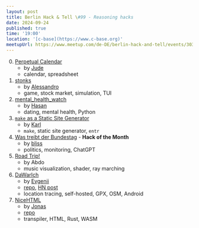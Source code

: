 ```yaml
---
layout: post
title: Berlin Hack & Tell \#99 - Reasoning hacks
date: 2024-09-24
published: true
time: '19:00'
location: '[c-base](https://www.c-base.org)'
meetupUrl: https://www.meetup.com/de-DE/berlin-hack-and-tell/events/303486686
---
```



0. [Perpetual Calendar](https://github.com/Sir-Jude/Perpetual-calendar)
    - by [Jude](https://www.linkedin.com/in/giulio-arpaia-5b19b8149)
    - calendar, spreadsheet
1. [stonks](https://github.com/ricott1/stonks)
    - by [Alessandro](https://github.com/ricott1)
    - game, stock market, simulation, TUI
2. [mental_health_watch](https://github.com/HasanShaukat/mental_health_watch)
    - by [Hasan](https://github.com/HasanShaukat)
    - dating, mental health, Python
3. [`make` as a Static Site Generator](https://www.karl.berlin/static-site.html)
    - by [Karl](https://www.karl.berlin)
    - `make`, static site generator, `entr`
4. [Was treibt der Bundestag](https://github.com/orgs/Bliss-e-V/was_treibt_der_bundestag) - **Hack of the Month**
    - by [bliss](https://github.com/orgs/Bliss-e-V)
    - politics, monitoring, ChatGPT
5. [Road Trip!](http://abd.ooo/road-trip)
    - by Abdo
    - music visualization, shader, ray marching
6. [DaWarIch](https://dawarich.app/)
    - by [Evgenii](https://frey.today/)
    - [repo](https://github.com/Freika/dawarich), [HN post](https://news.ycombinator.com/item?id=41424373)
    - location tracing, self-hosted, GPX, OSM, Android
7. [NiceHTML](https://jonasloos.github.io/NiceHTML/)
    - by [Jonas](https://jloos.de/)
    - [repo](https://github.com/JonasLoos/NiceHTML)
    - transpiler, HTML, Rust, WASM